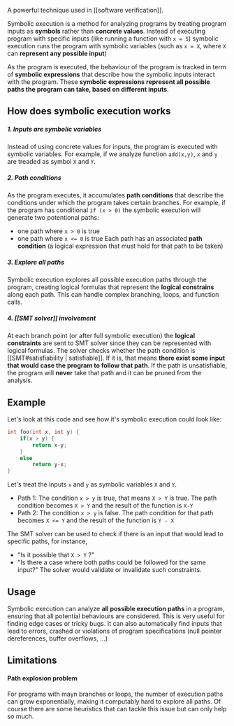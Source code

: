 A powerful technique used in [[software verification]].

Symbolic execution is a method for analyzing programs by treating program inputs as **symbols** rather than **concrete values**. 
Instead of executing program with specific inputs (like running a function with `x = 5`) symbolic execution runs the program with symbolic variables (such as `x = X`, where `X` can **represent any possible input**)

As the program is executed, the behaviour of the program is tracked in term of **symbolic expressions** that describe how the symbolic inputs interact with the program. These **symbolic expressions represent all possible paths the program can take, based on different inputs**.

## How does symbolic execution works

##### 1. Inputs are symbolic variables
Instead of using concrete values for inputs, the program is executed with symbolic variables. 
For example, if we analyze function `add(x,y)`, `x` and `y` are treaded as symbol `X` and `Y`.

##### 2. Path conditions
As the program executes, it accumulates **path conditions** that describe the conditions under which the program takes certain branches. 
For example, if the program has conditional `if (x > 0)` the symbolic execution will generate two potentional paths:
- one path where `x > 0` is true
- one path where `x <= 0` is true
Each path has an associated **path condition** (a logical expression that must hold for that path to be taken)

##### 3. Explore all paths
Symbolic execution explores all possible execution paths through the program, creating logical formulas that represent the **logical constrains** along each path. This can handle complex branching, loops, and function calls.

##### 4. [[SMT solver]] involvement
At each branch point (or after full symbolic execution) the **logical constraints** are sent to SMT solver since they can be represented with logical formulas. The solver checks whether the path condition is [[SMT#satisfiability | satisfiable]]. 
If it is, that means **there exist some input that would case the program to follow that path**. If the path is unsatisfiable, the program will **never** take that path and it can be pruned from the analysis.


## Example
Let's look at this code and see how it's symbolic execution could look like:
```cpp
int foo(int x, int y) {
	if(x > y) {
		return x-y;
	}
	else
		return y-x;
}
```
Let's treat the inputs `x` and `y` as symbolic variables `X` and `Y`.
- Path 1: 
	The condition `x > y` is true, that means `X > Y` is true. The path condition becomes `X > Y` and the result of the function is `X-Y`
- Path 2:
	The condition `x > y` is false. The path condition for that path becomes `X <= Y` and the result of the function is `Y - X`

The SMT solver can be used to check if there is an input that would lead to specific paths, for instance, 
- "Is it possible that `X > Y` ?" 
- "Is there a case where both paths could be followed for the same input?"
The solver would validate or invalidate such constraints.

## Usage
Symbolic execution can analyze **all possible execution paths** in a program, ensuring that all potential behaviours are considered. This is very useful for finding edge cases or tricky bugs.
It can also automatically find inputs that lead to errors, crashed or violations of program specifications (null pointer dereferences, buffer overflows, ...)

## Limitations
#### Path explosion problem
For programs with mayn branches or loops, the number of execution paths can grow exponentially, making it computably hard to explore all paths.
Of course there are some heuristics that can tackle this issue but can only help so much.